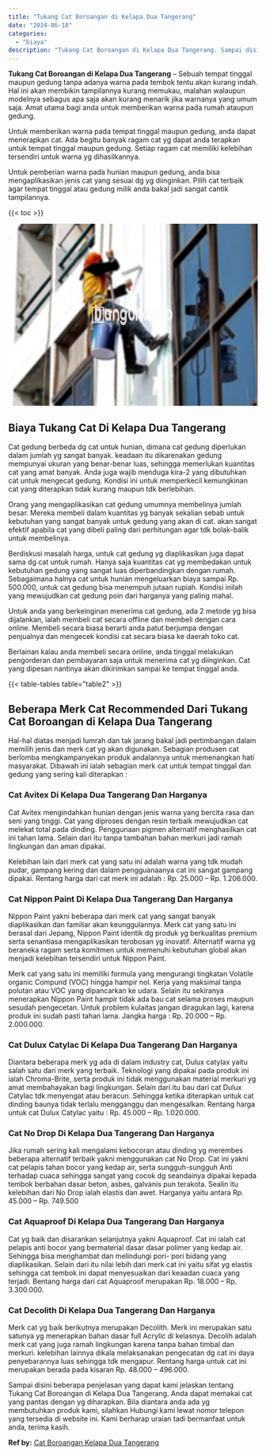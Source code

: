 ```yaml
---
title: "Tukang Cat Boroangan di Kelapa Dua Tangerang"
date: "2024-06-18"
categories: 
  - "biaya"
description: "Tukang Cat Boroangan di Kelapa Dua Tangerang. Sampai disini beberapa penjelasan yang dapat kami jelaskan tentang Tukang Cat Boroangan di Kelapa Dua Tangerang..."
---
```


**Tukang Cat Boroangan di Kelapa Dua Tangerang** – Sebuah tempat tinggal maupun gedung tanpa adanya warna pada tembok tentu akan kurang indah. Hal ini akan membikin tampilannya kurang memukau, malahan walaupun modelnya sebagus apa saja akan kurang menarik jika warnanya yang umum saja. Amat utama bagi anda untuk memberikan warna pada rumah ataupun gedung.

Untuk memberikan warna pada tempat tinggal maupun gedung, anda dapat menerapkan cat. Ada begitu banyak ragam cat yg dapat anda terapkan untuk tempat tinggal maupun gedung. Setiap ragam cat memiliki kelebihan tersendiri untuk warna yg dihasilkannya.

Untuk pemberian warna pada hunian maupun gedung, anda bisa mengaplikasikan jenis cat yang sesuai dg yg diinginkan. Pilih cat terbaik agar tempat tinggal atau gedung milik anda bakal jadi sangat cantik tampilannya.

{{< toc >}}

![Tukang Cat Boroangan di Kelapa Dua Tangerang](/images/jasa-cat-murah09.png)

## Biaya Tukang Cat Di Kelapa Dua Tangerang

Cat gedung berbeda dg cat untuk hunian, dimana cat gedung diperlukan dalam jumlah yg sangat banyak. keadaan itu dikarenakan gedung mempunyai ukuran yang benar-benar luas, sehingga memerlukan kuantitas cat yang amat banyak. Anda juga wajib menduga kira-2 yang dibutuhkan cat untuk mengecat gedung. Kondisi ini untuk memperkecil kemungkinan cat yang diterapkan tidak kurang maupun tdk berlebihan.

Orang yang mengaplikasikan cat gedung umumnya membelinya jumlah besar. Mereka membeli dalam kuantitas yg banyak sekalian sebab untuk kebutuhan yang sangat banyak untuk gedung yang akan di cat. akan sangat efektif apabila cat yang dibeli paling dari perhitungan agar tdk bolak-balik untuk membelinya.

Berdiskusi masalah harga, untuk cat gedung yg diaplikasikan juga dapat sama dg cat untuk rumah. Hanya saja kuantitas cat yg membedakan untuk kebutuhan gedung yang sangat luas diperbandingkan dengan rumah. Sebagaimana halnya cat untuk hunian mengeluarkan biaya sampai Rp. 500.000, untuk cat gedung bisa menempuh jutaan rupiah. Kondisi inilah yang mewujudkan cat gedung poin dari harganya yang paling mahal.

Untuk anda yang berkeinginan menerima cat gedung, ada 2 metode yg bisa dijalankan, ialah membeli cat secara offline dan membeli dengan cara online. Membeli secara biasa berarti anda patut berjumpa dengan penjualnya dan mengecek kondisi cat secara biasa ke daerah toko cat.

Berlainan kalau anda membeli secara online, anda tinggal melakukan pengorderan dan pembayaran saja untuk menerima cat yg diinginkan. Cat yang dipesan nantinya akan dikirimkan sampai ke tempat tinggal anda.

{{< table-tables table="table2" >}}

## Beberapa Merk Cat Recommended Dari Tukang Cat Boroangan di Kelapa Dua Tangerang

Hal-hal diatas menjadi lumrah dan tak jarang bakal jadi pertimbangan dalam memilih jenis dan merk cat yg akan digunakan. Sebagian produsen cat berlomba mengkampanyekan produk andalannya untuk memenangkan hati masyarakat. Dibawah ini ialah sebagian merk cat untuk tempat tinggal dan gedung yang sering kali diterapkan :

### Cat Avitex Di Kelapa Dua Tangerang Dan Harganya

Cat Avitex mengindahkan hunian dengan jenis warna yang bercita rasa dan seni yang tinggi. Cat yang diproses dengan resin terbaik mewujudkan cat melekat total pada dinding. Penggunaan pigmen alternatif menghasilkan cat ini tahan lama. Selain dari itu tanpa tambahan bahan merkuri jadi ramah lingkungan dan aman dipakai.

Kelebihan lain dari merk cat yang satu ini adalah warna yang tdk mudah pudar, gampang kering dan dalam pengguanaanya cat ini sangat gampang dipakai. Rentang harga dari cat merk ini adalah : Rp. 25.000 – Rp. 1.206.000.

### Cat Nippon Paint Di Kelapa Dua Tangerang Dan Harganya

Nippon Paint yakni beberapa dari merk cat yang sangat banyak diaplikasikan dan familiar akan keunggulannya. Merk cat yang satu ini berasal dari Jepang, Nippon Paint identik dg produk yg berkualitas premium serta senantiasa mengaplikasikan terobosan yg inovatif. Alternatif warna yg beraneka ragam serta komitmen untuk memenuhi kebutuhan global akan menjadi kelebihan tersendiri untuk Nippon Paint.

Merk cat yang satu ini memiliki formula yang mengurangi tingkatan Volatile organic Compund (VOC) hingga hampir nol. Kerja yang maksimal tanpa polutan atau VOC yang dipancarkan ke udara. Selain itu sekiranya menerapkan Nippon Paint hampir tidak ada bau cat selama proses maupun sesudah pengecetan. Untuk problem kulaitas jangan diragukan lagi, karena produk ini sudah pasti tahan lama. Jangka harga : Rp. 20.000 – Rp. 2.000.000.

### Cat Dulux Catylac Di Kelapa Dua Tangerang Dan Harganya

Diantara beberapa merk yg ada di dalam industry cat, Dulux catylax yaitu salah satu dari merk yang terbaik. Teknologi yang dipakai pada produk ini ialah Chroma-Brite, serta produk ini tidak menggunakan material merkuri yg amat membahayakan bagi lingkungan. Selain dari itu bau dari cat Dulux Catylac tdk menyengat atau beracun. Sehingga ketika diterapkan untuk cat dinding baunya tidak terlalu mengganggu dan mengesalkan. Rentang harga untuk cat Dulux Catylac yaitu : Rp. 45.000 – Rp. 1.020.000.

### Cat No Drop Di Kelapa Dua Tangerang Dan Harganya

Jika rumah sering kali mengalami kebocoran atau dinding yg merembes beberapa alternatif terbaik yakni menggunakan cat No Drop. Cat ini yakni cat pelapis tahan bocor yang kedap air, serta sungguh-sungguh Anti terhadap cuaca sehingga sangat yang cocok dg seandainya dipakai kepada tembok berbahan dasar beton, asbes, galvanis pun terakota. Sealin itu kelebihan dari No Drop ialah elastis dan awet. Harganya yaitu antara Rp. 45.000 – Rp. 749.500

### Cat Aquaproof Di Kelapa Dua Tangerang Dan Harganya

Cat yg baik dan disarankan selanjutnya yakni Aquaproof. Cat ini ialah cat pelapis anti bocor yang bermaterial dasar dasar polimer yang kedap air. Sehingga bisa menghambat dan melindungi pori- pori bidang yang diaplikasikan. Selain dari itu nilai lebih dari merk cat ini yaitu sifat yg elastis sehingga cat tembok ini dapat menyesuaikan dari keaadan cuaca yang terjadi. Bentang harga dari cat Aquaproof merupakan Rp. 18.000 – Rp. 3.300.000.

### Cat Decolith Di Kelapa Dua Tangerang Dan Harganya

Merk cat yg baik berikutnya merupakan Decolith. Merk ini merupakan satu satunya yg menerapkan bahan dasar full Acrylic di kelasnya. Decolih adalah merk cat yang juga ramah lingkungan karena tanpa bahan timbal dan merkuri. kelebihan lainnya dikala melaksanakan pengecatan dg cat ini daya penyebarannya luas sehingga tdk mengapur. Rentang harga untuk cat ini merupakan berada pada kisaran Rp. 48.000 – 496.000.

Sampai disini beberapa penjelasan yang dapat kami jelaskan tentang Tukang Cat Boroangan di Kelapa Dua Tangerang. Anda dapat memakai cat yang pantas dengan yg diharapkan. Bila diantara anda ada yg membutuhkan produk kami, silahkan Hubungi kami lewat nomor telepon yang tersedia di website ini. Kami berharap uraian tadi bermanfaat untuk anda, terima kasih.

**Ref by:** [Cat Boroangan Kelapa Dua Tangerang](https://id.wikipedia.org/wiki/Cat)
